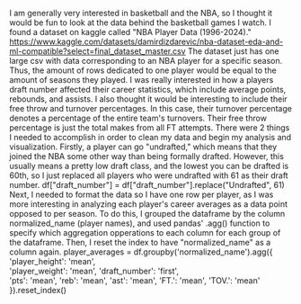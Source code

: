 I am generally very interested in basketball and the NBA, so I thought it would be fun to look at the data behind the basketball games I watch. I found a dataset on kaggle called "NBA Player Data (1996-2024)."
https://www.kaggle.com/datasets/damirdizdarevic/nba-dataset-eda-and-ml-compatible?select=final_dataset_master.csv
The dataset just has one large csv with data corresponding to an NBA player for a specific season. Thus, the amount of rows dedicated to one player would be equal to the amount of seasons they played.
I was really interested in how a players draft number affected their career statistics, which include average points, rebounds, and assists. I also thought it would be interesting to include their free throw and turnover percentages. 
In this case, their turnover percentage denotes a percentage of the entire team's turnovers. Their free throw percentage is just the total makes from all FT attempts. There were 2 things I needed to accomplish in order to clean my data and begin my analysis and visualization.
Firstly, a player can go "undrafted," which means that they joined the NBA some other way than being formally drafted. However, this usually means a pretty low draft class, and the lowest you can be drafted is 60th, so I just replaced all players who were undrafted with 61 as their draft number.
df["draft_number"] = df["draft_number"].replace("Undrafted", 61)
Next, I needed to format the data so I have one row per player, as I was more interesting in analyzing each player's career averages as a data point opposed to per season. To do this, I grouped the dataframe by the column normalized_name (player names), and used pandas' .agg() function to specify which aggregation opperations to each column for each group of the dataframe. Then, I reset the index to have "normalized_name" as a column again.
player_averages = df.groupby('normalized_name').agg({
    'player_height': 'mean',   
    'player_weight': 'mean',
    'draft_number': 'first',  
    'pts': 'mean',
    'reb': 'mean',
    'ast': 'mean',
    'FT.': 'mean',
    'TOV.': 'mean'
}).reset_index()

